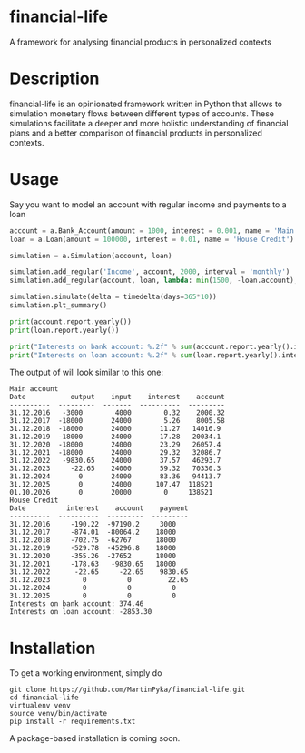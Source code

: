 # financial-life
A framework for analysing financial products in personalized contexts

# Description
financial-life is an opinionated framework written in Python that allows to simulation monetary flows between different types of accounts. These simulations facilitate a deeper and more holistic understanding of financial plans and a better comparison of financial products in personalized contexts.

# Usage
Say you want to model an account with regular income and payments to a loan

```python
account = a.Bank_Account(amount = 1000, interest = 0.001, name = 'Main account')
loan = a.Loan(amount = 100000, interest = 0.01, name = 'House Credit')

simulation = a.Simulation(account, loan)

simulation.add_regular('Income', account, 2000, interval = 'monthly')
simulation.add_regular(account, loan, lambda: min(1500, -loan.account), interval = 'monthly')

simulation.simulate(delta = timedelta(days=365*10))
simulation.plt_summary()

print(account.report.yearly())
print(loan.report.yearly())

print("Interests on bank account: %.2f" % sum(account.report.yearly().interest))
print("Interests on loan account: %.2f" % sum(loan.report.yearly().interest))
```  

The output of will look similar to this one:

	Main account
	Date           output    input    interest    account
	----------  ---------  -------  ----------  ---------
	31.12.2016   -3000        4000        0.32    2000.32
	31.12.2017  -18000       24000        5.26    8005.58
	31.12.2018  -18000       24000       11.27   14016.9
	31.12.2019  -18000       24000       17.28   20034.1
	31.12.2020  -18000       24000       23.29   26057.4
	31.12.2021  -18000       24000       29.32   32086.7
	31.12.2022   -9830.65    24000       37.57   46293.7
	31.12.2023     -22.65    24000       59.32   70330.3
	31.12.2024       0       24000       83.36   94413.7
	31.12.2025       0       24000      107.47  118521
	01.10.2026       0       20000        0     138521
	House Credit
	Date          interest    account    payment
	----------  ----------  ---------  ---------
	31.12.2016     -190.22  -97190.2     3000
	31.12.2017     -874.01  -80064.2    18000
	31.12.2018     -702.75  -62767      18000
	31.12.2019     -529.78  -45296.8    18000
	31.12.2020     -355.26  -27652      18000
	31.12.2021     -178.63   -9830.65   18000
	31.12.2022      -22.65     -22.65    9830.65
	31.12.2023        0          0         22.65
	31.12.2024        0          0          0
	31.12.2025        0          0          0
	Interests on bank account: 374.46
	Interests on loan account: -2853.30

# Installation
To get a working environment, simply do

	git clone https://github.com/MartinPyka/financial-life.git
	cd financial-life
	virtualenv venv
	source venv/bin/activate
	pip install -r requirements.txt

A package-based installation is coming soon.

